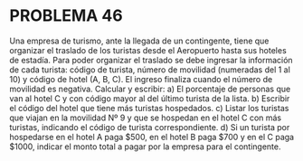 
# PROBLEMA 46

Una empresa de turismo, ante la llegada de un contingente, tiene que organizar el traslado de los 
turistas desde el Aeropuerto hasta sus hoteles de estadía. Para poder organizar el traslado se 
debe ingresar la información de cada turista: código de turista, número de movilidad (numeradas 
del 1 al 10) y código de hotel (A, B, C). El ingreso finaliza cuando el número de movilidad es 
negativa. Calcular y escribir: 
a) El porcentaje de personas que van al hotel C y con código mayor al del último turista de la 
lista. 
b) Escribir el código del hotel que tiene más turistas hospedados. 
c) Listar los turistas que viajan en la movilidad Nº 9 y que se hospedan en el hotel C con más 
turistas, indicando el código de turista correspondiente. 
d) Si un turista por hospedarse en el hotel A paga $500, en el hotel B paga $700 y en el C paga 
$1000, indicar el monto total a pagar por la empresa para el contingente.